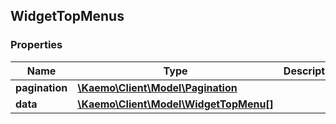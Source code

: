 ## WidgetTopMenus

### Properties
Name | Type | Description | Notes
------------ | ------------- | ------------- | -------------
**pagination** | [**\Kaemo\Client\Model\Pagination**](#Pagination) |  | [optional] 
**data** | [**\Kaemo\Client\Model\WidgetTopMenu[]**](#WidgetTopMenu) |  | [optional] 


